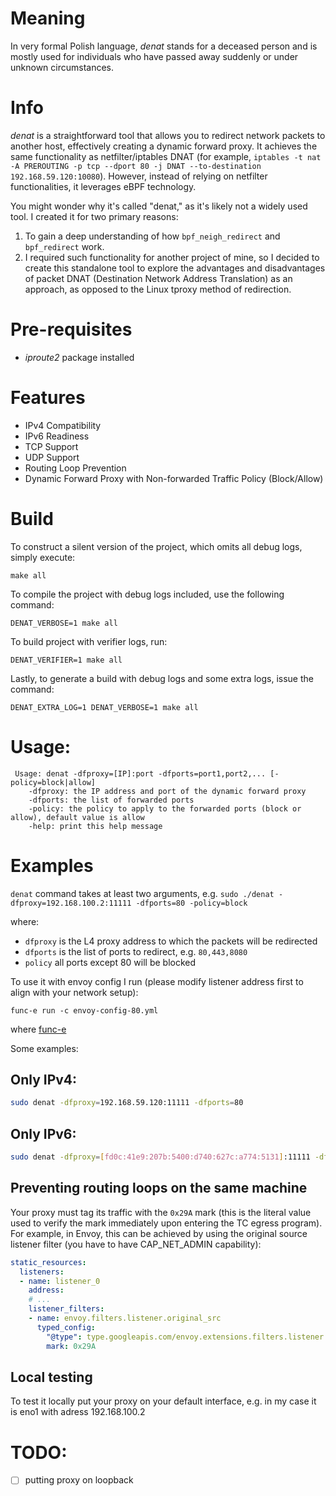 # Meaning
In very formal Polish language, _denat_ stands for a deceased person and is mostly used for individuals who have passed away suddenly or under unknown circumstances.

# Info
_denat_ is a straightforward tool that allows you to redirect network packets to another host,
effectively creating a dynamic forward proxy.
It achieves the same functionality as netfilter/iptables DNAT (for example, `iptables -t nat -A PREROUTING -p tcp --dport 80 -j DNAT --to-destination 192.168.59.120:10080`).
However, instead of relying on netfilter functionalities, it leverages eBPF technology.


You might wonder why it's called "denat," as it's likely not a widely used tool. I created it for two primary reasons:
1. To gain a deep understanding of how `bpf_neigh_redirect` and `bpf_redirect` work.
2. I required such functionality for another project of mine, so I decided to create this standalone tool to explore the advantages and disadvantages of packet DNAT (Destination Network Address Translation) as an approach, as opposed to the Linux tproxy method of redirection.

# Pre-requisites
- _iproute2_ package installed

# Features
- IPv4 Compatibility
- IPv6 Readiness
- TCP Support
- UDP Support
- Routing Loop Prevention
- Dynamic Forward Proxy with Non-forwarded Traffic Policy (Block/Allow)

# Build
To construct a silent version of the project, which omits all debug logs, simply execute:
```
make all
```
To compile the project with debug logs included, use the following command:
```
DENAT_VERBOSE=1 make all
```
To build project with verifier logs, run:
```
DENAT_VERIFIER=1 make all
```
Lastly, to generate a build with debug logs and some extra logs, issue the command:
```
DENAT_EXTRA_LOG=1 DENAT_VERBOSE=1 make all
```

# Usage:
```
 Usage: denat -dfproxy=[IP]:port -dfports=port1,port2,... [-policy=block|allow]
    -dfproxy: the IP address and port of the dynamic forward proxy
    -dfports: the list of forwarded ports
    -policy: the policy to apply to the forwarded ports (block or allow), default value is allow
    -help: print this help message
```

# Examples
`denat` command takes at least two arguments, e.g.
`sudo ./denat -dfproxy=192.168.100.2:11111 -dfports=80 -policy=block`

where:
- `dfproxy` is the L4 proxy address to which the packets will be redirected
- `dfports` is the list of ports to redirect, e.g. `80,443,8080`
- `policy` all ports except 80 will be blocked

To use it with envoy config I run (please modify listener address first to align with your network setup):
```
func-e run -c envoy-config-80.yml
```
where [func-e](https://func-e.io/)

Some examples:

## Only IPv4:
```bash
sudo denat -dfproxy=192.168.59.120:11111 -dfports=80 
```
## Only IPv6:
```bash
sudo denat -dfproxy=[fd0c:41e9:207b:5400:d740:627c:a774:5131]:11111 -dfports=80,443
```

## Preventing routing loops on the same machine
Your proxy must tag its traffic with the `0x29A` mark (this is the literal value used to verify the mark immediately upon entering the TC egress program).
For example, in Envoy, this can be achieved by using the original source listener filter (you have to have CAP_NET_ADMIN capability):
```yaml
static_resources:
  listeners:
  - name: listener_0
    address:
    # ...  
    listener_filters:
    - name: envoy.filters.listener.original_src
      typed_config:
        "@type": type.googleapis.com/envoy.extensions.filters.listener.original_src.v3.OriginalSrc
        mark: 0x29A
```

## Local testing
To test it locally put your proxy on your default interface, e.g. in my case it is eno1 with adress 192.168.100.2



# TODO:
- [ ] putting proxy on loopback






